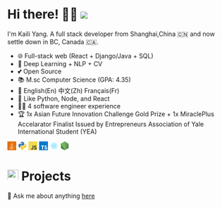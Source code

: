 # Hi there! 👋🏻    <img src = "https://komarev.com/ghpvc/?username=kaili-yang&color=blueviolet&style=plastic" >

I'm Kaili Yang. A full stack developer from Shanghai,China 🇨🇳 and now settle down in BC, Canada 🇨🇦.

- 🌐 Full-stack web (React + Django/Java + SQL)
- 🧠 Deep Learning + NLP + CV
- 💕 Open Source 
- 📚 M.sc Computer Science (GPA: 4.35)
- 💬 English(En) 中文(Zh) Français(Fr)
- 💜 Like Python, Node, and React
- 👩‍💻 4 software engineer experience
- 🏆 1x Asian Future Innovation Challenge Gold Prize + 1x MiraclePlus Accelarator Finalist Issued by Entrepreneurs Association of Yale International Student (YEA)



<!-- language icon -->
<code><img height="20" alt="javascript" src="icon/98329_java_icon.png"></code>
<code><img height="20" alt="javascript" src="icon/4375050_logo_python_icon.png"></code>
<code><img height="20" alt="javascript" src="https://raw.githubusercontent.com/github/explore/80688e429a7d4ef2fca1e82350fe8e3517d3494d/topics/javascript/javascript.png"></code>
<code><img height="20" alt="typescript" src="https://raw.githubusercontent.com/github/explore/80688e429a7d4ef2fca1e82350fe8e3517d3494d/topics/typescript/typescript.png"></code>
<code><img height="20" alt="react" src="https://raw.githubusercontent.com/github/explore/80688e429a7d4ef2fca1e82350fe8e3517d3494d/topics/react/react.png"></code>
<code><img height="20" alt="nodejs" src="https://raw.githubusercontent.com/github/explore/80688e429a7d4ef2fca1e82350fe8e3517d3494d/topics/nodejs/nodejs.png"></code>    

<!--
| <a href="https://github.com/kaili-yang/kaili-yang"><img align="center" src="https://github-readme-stats.vercel.app/api?username=kaili-yang&count_private=true&show_icons=true&theme=buefy&hide=prs&hide_border=true" alt="Kaili Yang's github stats" /></a> 
| ------------- | 
-->

# <img style="width: 25px; height: 25px" src="https://user-images.githubusercontent.com/59118459/169727506-bdad0074-da23-4b4e-9f5e-9b11ab9521db.gif"></img> Projects


💬 Ask me about anything [here](https://github.com/kaili-yang/kaili-yang/issues)
